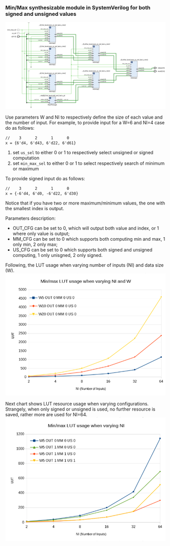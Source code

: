 ### Min/Max synthesizable module in SystemVerilog for both signed and unsigned values ###

![Min/Max schematic](schematic.png "Min/Max schematic")

Use parameters W and NI to respectively define the size of each value and the number of input.
For example, to provide input for a W=6 and NI=4 case do as follows:

    //    3      2      1      0
    x = {6'd4, 6'd43, 6'd22, 6'd61}

1. set `us_sel` to either 0 or 1 to respectively select unsigned or signed computation
2. set `min_max_sel` to either 0 or 1 to select respectively search of minimum or maximum

To provide signed input do as follows:

    //    3      2      1      0
    x = {-6'd4, 6'd0, -6'd22, 6'd30}

Notice that if you have two or more maximum/minimum values, the one with the smallest index is output.

Parameters description:
- OUT_CFG can be set to 0, which will output both value and index, or 1 where only value is output;
- MM_CFG can be set to 0 which supports both computing min and max, 1 only min, 2 only max;
- US_CFG can be set to 0 which supports both signed and unsigned computing, 1 only unisgned, 2 only signed.


Following, the LUT usage when varying number of inputs (NI) and data size (W).
![Min/Max resource usage](chart_varyingW.png "Min/Max resource usage")

Next chart shows LUT resource usage when varying configurations.
Strangely, when only signed or unsigned is used, no further resource is saved, rather more are used for NI=64.
![Min/Max resource usage](chart_fixedW.png "Min/Max resource usage")
